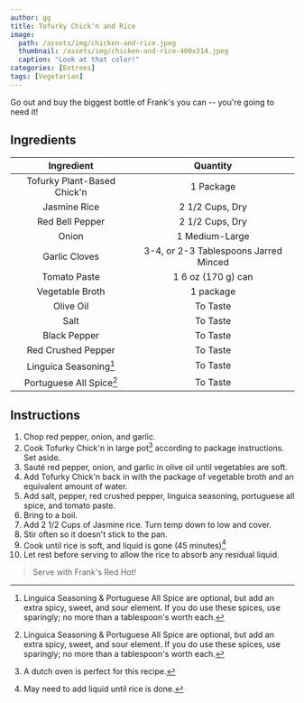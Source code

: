 ```yaml
---
author: gg
title: Tofurky Chick'n and Rice
image:
  path: /assets/img/chicken-and-rice.jpeg
  thumbnail: /assets/img/chicken-and-rice-400x314.jpeg
  caption: "Look at that color!"
categories: [Entrees]
tags: [Vegetarian]
---
```


Go out and buy the biggest bottle of Frank's you can -- you're going to need it!

## Ingredients

| Ingredient | Quantity |
|:-:|:-:|
| Tofurky Plant-Based Chick'n | 1 Package |
| Jasmine Rice | 2 1/2 Cups, Dry |
| Red Bell Pepper | 2 1/2 Cups, Dry |
| Onion | 1 Medium-Large |
| Garlic Cloves | 3-4, or 2-3 Tablespoons Jarred Minced |
| Tomato Paste | 1 6 oz (170 g) can |
| Vegetable Broth | 1 package |
| Olive Oil | To Taste |
| Salt | To Taste |
| Black Pepper | To Taste |
| Red Crushed Pepper | To Taste |
| Linguica Seasoning[^2] | To Taste |
| Portuguese All Spice[^2] | To Taste |

## Instructions

1. Chop red pepper, onion, and garlic.
2. Cook Tofurky Chick'n in large pot[^1] according to package instructions. Set aside.
3. Sauté red pepper, onion, and garlic in olive oil until vegetables are soft.
4. Add Tofurky Chick'n back in with the package of vegetable broth and an equivalent amount of water.
5. Add salt, pepper, red crushed pepper, linguica seasoning, portuguese all spice, and tomato paste.
6. Bring to a boil.
7. Add 2 1/2 Cups of Jasmine rice. Turn temp down to low and cover.
8. Stir often so it doesn't stick to the pan.
9. Cook until rice is soft, and liquid is gone (45 minutes)[^3]
10. Let rest before serving to allow the rice to absorb any residual liquid.

> Serve with Frank's Red Hot!

[^1]: A dutch oven is perfect for this recipe.
[^2]: Linguica Seasoning & Portuguese All Spice are optional, but add an extra spicy, sweet, and sour element. If you do use these spices, use sparingly; no more than a tablespoon's worth each.
[^3]: May need to add liquid until rice is done.
